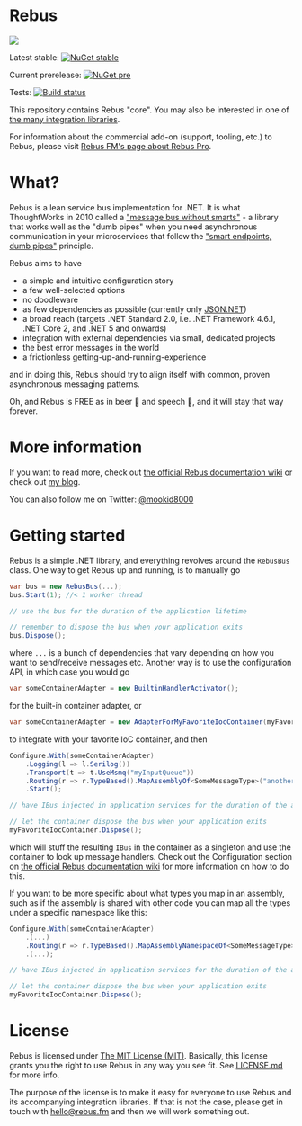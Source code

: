 # Rebus

![](https://raw.githubusercontent.com/rebus-org/Rebus/master/artwork/little_rebusbus2_copy-200x200.png)

Latest stable: [![NuGet stable](https://img.shields.io/nuget/v/Rebus.svg?style=flat-square)](https://www.nuget.org/packages/Rebus)

Current prerelease: [![NuGet pre](https://img.shields.io/nuget/vpre/Rebus.svg?style=flat-square)](https://www.nuget.org/packages/Rebus)

Tests: [![Build status](https://ci.appveyor.com/api/projects/status/gk13466i0o57o4rp?svg=true)](https://ci.appveyor.com/project/mookid8000/rebus)

This repository contains Rebus "core". You may also be interested in one of [the many integration libraries](https://github.com/rebus-org?utf8=%E2%9C%93&q=rebus.). 

For information about the commercial add-on (support, tooling, etc.) to Rebus, please visit [Rebus FM's page about Rebus Pro](https://rebus.fm/rebus-pro/).


What?
====

Rebus is a lean service bus implementation for .NET. It is what ThoughtWorks in 2010 called a 
["message bus without smarts"](https://www.thoughtworks.com/radar/tools/message-buses-without-smarts) - a library 
that works well as the "dumb pipes" when you need asynchronous communication in your microservices that follow
the ["smart endpoints, dumb pipes"](https://martinfowler.com/articles/microservices.html#SmartEndpointsAndDumbPipes) 
principle.

Rebus aims to have

* a simple and intuitive configuration story
* a few well-selected options
* no doodleware
* as few dependencies as possible (currently only [JSON.NET][JSON])
* a broad reach (targets .NET Standard 2.0, i.e. .NET Framework 4.6.1, .NET Core 2, and .NET 5 and onwards)
* integration with external dependencies via small, dedicated projects
* the best error messages in the world
* a frictionless getting-up-and-running-experience

and in doing this, Rebus should try to align itself with common, proven asynchronous messaging patterns.

Oh, and Rebus is FREE as in beer 🍺 and speech 💬, and it will stay that way forever.

More information
====

If you want to read more, check out [the official Rebus documentation wiki][REBUS_WIKI] or check out [my blog][REBUS_PAGE_ON_BLOG].

You can also follow me on Twitter: [@mookid8000][MOOKID8000_ON_TWITTER]

Getting started
====

Rebus is a simple .NET library, and everything revolves around the `RebusBus` class. One way to get Rebus
up and running, is to manually go

```csharp
var bus = new RebusBus(...);
bus.Start(1); //< 1 worker thread

// use the bus for the duration of the application lifetime

// remember to dispose the bus when your application exits
bus.Dispose();
```

where `...` is a bunch of dependencies that vary depending on how you want to send/receive messages etc.
Another way is to use the configuration API, in which case you would go


```csharp
var someContainerAdapter = new BuiltinHandlerActivator();
```

for the built-in container adapter, or

```csharp
var someContainerAdapter = new AdapterForMyFavoriteIocContainer(myFavoriteIocContainer);
```

to integrate with your favorite IoC container, and then

```csharp
Configure.With(someContainerAdapter)
    .Logging(l => l.Serilog())
    .Transport(t => t.UseMsmq("myInputQueue"))
    .Routing(r => r.TypeBased().MapAssemblyOf<SomeMessageType>("anotherInputQueue"))
    .Start();

// have IBus injected in application services for the duration of the application lifetime    

// let the container dispose the bus when your application exits
myFavoriteIocContainer.Dispose();
```

which will stuff the resulting `IBus` in the container as a singleton and use the container to look up
message handlers. Check out the Configuration section on [the official Rebus documentation wiki][REBUS_WIKI] for
more information on how to do this.

If you want to be more specific about what types you map in an assembly, such as if the assembly is shared with other code you can map all the types under a specific namespace like this:

```csharp
Configure.With(someContainerAdapter)
    .(...)
    .Routing(r => r.TypeBased().MapAssemblyNamespaceOf<SomeMessageType>("namespaceInputQueue"))
    .(...);

// have IBus injected in application services for the duration of the application lifetime    

// let the container dispose the bus when your application exits
myFavoriteIocContainer.Dispose();
```


License
====

Rebus is licensed under [The MIT License (MIT)][MITLICENSE]. Basically, this license grants you the right to use
Rebus in any way you see fit. See [LICENSE.md](/LICENSE.md) for more info.

The purpose of the license is to make it easy for everyone to use Rebus and its accompanying integration
libraries. If that is not the case, please get in touch with [hello@rebus.fm](mailto:hello@rebus.fm)
and then we will work something out.


[MITLICENSE]: https://raw.githubusercontent.com/rebus-org/Rebus/batches/LICENSE.md
[MOOKID8000_ON_TWITTER]: https://twitter.com/mookid8000
[REBUS_WIKI]: https://github.com/rebus-org/Rebus/wiki
[REBUS_PAGE_ON_BLOG]: http://mookid.dk/oncode/rebus

[JSON]: https://github.com/JamesNK/Newtonsoft.Json

[//]: [![downloads](http://img.shields.io/nuget/dt/Rebus.svg?style=flat-square)](https://www.nuget.org/packages/Rebus)
